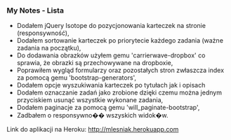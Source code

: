 ### My Notes - Lista

* Dodałem jQuery Isotope do pozycjonowania karteczek na stronie (responsywność),
* Dodałem sortowanie karteczek po priorytecie każdego zadania (ważne zadania na początku),
* Do dodawania obrazków użyłem gemu 'carrierwave-dropbox' co sprawia, że obrazki są przechowywane na dropboxie, 
* Poprawiłem wygląd formularzy oraz pozostałych stron zwłaszcza index za pomocą gemu 'bootstrap-generators',
* Dodałem opcje wyszukiwania karteczek po tytułach jak i opisach
* Dodałem oznaczanie zadań jako zrobione dzięki czemu można jednym przyciskiem usunąć wszystkie wykonane zadania,
* Dodałem paginacje za pomocą gemu 'will_paginate-bootstrap',
* Zadbałem o responsywno�� wszyskich widok�w.

Link do aplikacji na Heroku:
http://mlesniak.herokuapp.com
